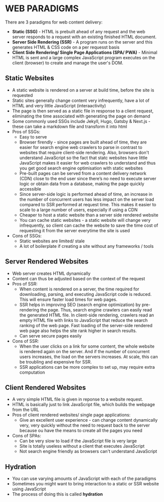 # WEB PARADIGMS

There are 3 paradigms for web content delivery:

- **Static (SSG)** - HTML is prebuilt ahead of any request and the web server responds to a request with an existing finished HTML document.
- **Server Side Rendering (SSR)** - A program runs on the server and this generates HTML & CSS code on a per requesst basis
- **Client Side Rendering/ Single Page Applications (SPA/ PWA)** - Minimal HTML is sent and a large complex JavaScript program executes on the client (browser) to create and manage the user's DOM.

## Static Websites

- A static website is rendered on a server at build time, before the site is requested
- Static sites generally change content very infrequently, have a lot of HTML and very little JavaScript (interaactivity)
- The page is then served as a static file in response to a client request, eliminating the time associated with generating the page on demand
- Some commonly used SSGs include Jekyll, Hugo, Gatsby & Next.js - these can take a markdown file and transform it into html
- Pros of SSGs:
  - Easy to serve
  - Browser firendly - since pages are built ahead of time, they are easier for search engine web crawlers to parse in contrast to websites that require client-side rendering. Also, browsers don't understand JavaScript so the fact that statc websites have little JavaScript makes it easier for web crawlers to understand and thus you get good search engine optimisation with static websites
  - Pre-built pages can be served from a content delivery network (CDN) close to the end user since there’s no need to execute server logic or obtain data from a database, making the page quickly accessible
  - Since server-side logic is performed ahead of time, an increase in the number of concurrent users has less impact on the server load compared to SSR performed at request time. This makes it easier to scale to a large number of users, especially if using a CDN
  - Cheaper to host a static website than a server side rendered website
  - You can cache static websites - a static website will change very infrequently, so client can cache the website to save the time cost of requesting it from the server everytime the site is used
- Cons of SSGs:
  - Static websites are limited/ stale
  - A lot of boilerplate if creating a site without any frameworks / tools

## Server Rendered Websites

- Web server creates HTML dynamically
- Content can thus be adjusted based on the context of the request
- Pros of SSR:
  - When content is rendered on a server, the time required for downloading, parsing, and executing JavaScript code is reduced. This will ensure faster load times for web pages.
  - SSR helps in improving SEO (search engine optimization) by pre-rendering the page. Thus, search engine crawlers can easily read the generated HTML file. In client-side rendering, crawlers read an empty HTML file with links to JavaScript that reduce the search ranking of the web page. Fast loading of the server-side rendered web page also helps the site rank higher in search results.
  - Can serve secure pages easily
- Cons of SSR:
  - When the user clicks on a link for some content, the whole website is rendered again on the server. And if the number of concurrent users increases, the load on the servers increases. At scale, this can be troubling and expensive for SSR.
  - SSR applications can be more complex to set up, may require extra computation

## Client Rendered Websites

- A very simple HTML file is given in reponse to a website request.
- HTML is basically just to link JavaScript file, which builds the webpage from the URL
- Pros of client rendered websites/ single page applications:
  - Give an excellent user experience - can change content dynamically very, very quickly without the need to request back to the server because ou have the means to create all the pages you need
- Cons of SPAs:
  - Can be very slow to load if the JavaScript file is very large
  - Site is totally useless without a client that executes JavaScript
  - Not search engine friendly as browsers can't understand JavaScript

## Hydration

- You can use varying amounts of JavaScript with each of the paradigms
- Sometimes you might want to bring interaction to a static or SSR website using JavaScript
- The process of doing this is called **hydration**

